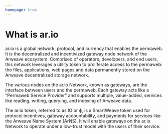 ```yaml
---
homepage: true
---
```


# What is ar.io

ar.io is a global network, protocol, and currency that enables the permaweb. It is the decentralized and incentivized gateway node network of the Arweave ecosystem. Comprised of operators, developers, and end users, this network leverages a utility token to proliferate access to the permaweb: the files, applications, web pages and data permanently stored on the Arweave decentralized storage network. 

 

The various nodes on the ar.io Network, known as gateways, are the interface between users and the permaweb. Each gateway acts like a “Permaweb Service Provider” and supports multiple, value-added, services like reading, writing, querying, and indexing of Arweave data. 

 

The ar.io token, referred to as IO or ɸ, is a SmartWeave token used for protocol incentives, gateway accountability, and payments for services like the Arweave Name System (ArNS). It will enable gateways on the ar.io Network to operate under a low-trust model with the users of their service. 
